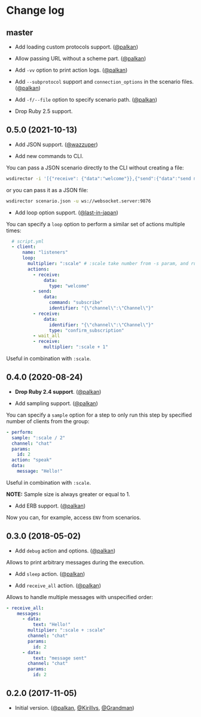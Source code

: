 # Change log

## master

- Add loading custom protocols support. ([@palkan][])

- Allow passing URL without a scheme part. ([@palkan][])

- Add `-vv` option to print action logs. ([@palkan][])

- Add `--subprotocol` support and `connection_options` in the scenario files. ([@palkan][])

- Add `-f/--file` option to specify scenario path. ([@palkan][])

- Drop Ruby 2.5 support.

## 0.5.0 (2021-10-13)

- Add JSON support. ([@wazzuper][])

- Add new commands to CLI.

You can pass a JSON scenario directly to the CLI without creating a file:

```bash
wsdirector -i '[{"receive": {"data":"welcome"}},{"send":{"data":"send message"}},{"receive":{"data":"receive message"}}]' -u ws://websocket.server:9876
```

or you can pass it as a JSON file:

```bash
wsdirector scenario.json -u ws://websocket.server:9876
```

- Add loop option support. ([@last-in-japan][])

You can specify a `loop` option to perform a similar set of actions multiple times:

```yml
  # script.yml
  - client:
      name: "listeners"
      loop:
        multiplier: ":scale" # :scale take number from -s param, and run :scale number of clients in this group
        actions:
          - receive:
              data:
                type: "welcome"
          - send:
              data:
                command: "subscribe"
                identifier: "{\"channel\":\"Channel\"}"
          - receive:
              data:
                identifier: "{\"channel\":\"Channel\"}"
                type: "confirm_subscription"
          - wait_all
          - receive:
              multiplier: ":scale + 1"
```

Useful in combination with `:scale`.

## 0.4.0 (2020-08-24)

- **Drop Ruby 2.4 support**. ([@palkan][])

- Add sampling support. ([@palkan][])

You can specify a `sample` option for a step to only run this step by specified number of clients from the group:

```yml
- perform:
  sample: ":scale / 2"
  channel: "chat"
  params:
    id: 2
  action: "speak"
  data:
    message: "Hello!"
```

Useful in combination with `:scale`.

**NOTE:** Sample size is always greater or equal to 1.

- Add ERB support. ([@palkan][])

Now you can, for example, access `ENV` from scenarios.

## 0.3.0 (2018-05-02)

- Add `debug` action and options. ([@palkan][])

Allows to print arbitrary messages during the execution.

- Add `sleep` action. ([@palkan][])

- Add `receive_all` action. ([@palkan][])

Allows to handle multiple messages with unspecified order:

```yml
- receive_all:
    messages:
      - data:
          text: "Hello!"
        multiplier: ":scale + :scale"
        channel: "chat"
        params:
          id: 2
      - data:
          text: "message sent"
        channel: "chat"
        params:
          id: 2
```

## 0.2.0 (2017-11-05)

- Initial version. ([@palkan][], [@Kirillvs][], [@Grandman][])

[@palkan]: https://github.com/palkan
[@Kirillvs]: https://github.com/Kirillvs
[@Grandman]: https://github.com/Grandman
[@wazzuper]: https://github.com/wazzuper
[@last-in-japan]: https://github.com/last-in-japan

